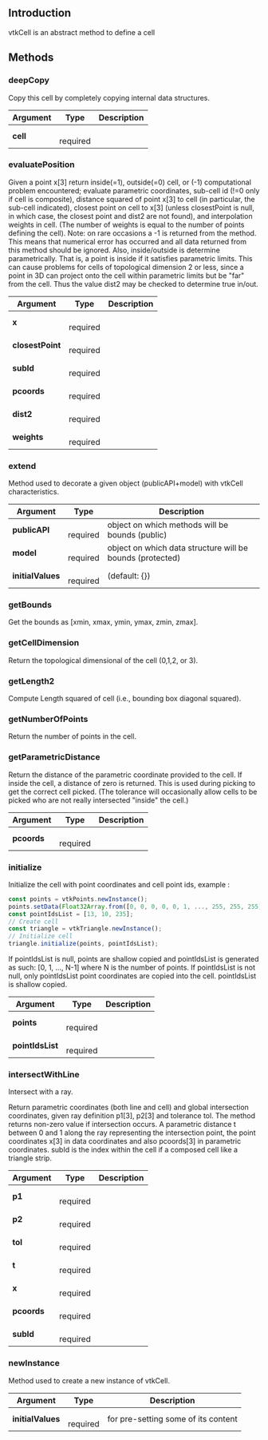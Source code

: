 ## Introduction

vtkCell is an abstract method to define a cell




## Methods


### deepCopy

Copy this cell by completely copying internal data structures.


| Argument | Type | Description |
| ------------- | ------------- | ----- |
| **cell** | <span class="arg-type"></span></br></span><span class="arg-required">required</span> |  |


### evaluatePosition

Given a point x[3] return inside(=1), outside(=0) cell, or (-1)
computational problem encountered; evaluate parametric coordinates,
sub-cell id (!=0 only if cell is composite), distance squared of point
x[3] to cell (in particular, the sub-cell indicated), closest point on
cell to x[3] (unless closestPoint is null, in which case, the closest
point and dist2 are not found), and interpolation weights in cell. (The
number of weights is equal to the number of points defining the cell).
Note: on rare occasions a -1 is returned from the method. This means that
numerical error has occurred and all data returned from this method
should be ignored. Also, inside/outside is determine parametrically. That
is, a point is inside if it satisfies parametric limits. This can cause
problems for cells of topological dimension 2 or less, since a point in
3D can project onto the cell within parametric limits but be "far" from
the cell. Thus the value dist2 may be checked to determine true in/out.


| Argument | Type | Description |
| ------------- | ------------- | ----- |
| **x** | <span class="arg-type"></span></br></span><span class="arg-required">required</span> |  |
| **closestPoint** | <span class="arg-type"></span></br></span><span class="arg-required">required</span> |  |
| **subId** | <span class="arg-type"></span></br></span><span class="arg-required">required</span> |  |
| **pcoords** | <span class="arg-type"></span></br></span><span class="arg-required">required</span> |  |
| **dist2** | <span class="arg-type"></span></br></span><span class="arg-required">required</span> |  |
| **weights** | <span class="arg-type"></span></br></span><span class="arg-required">required</span> |  |


### extend

Method used to decorate a given object (publicAPI+model) with vtkCell characteristics.


| Argument | Type | Description |
| ------------- | ------------- | ----- |
| **publicAPI** | <span class="arg-type"></span></br></span><span class="arg-required">required</span> | object on which methods will be bounds (public) |
| **model** | <span class="arg-type"></span></br></span><span class="arg-required">required</span> | object on which data structure will be bounds (protected) |
| **initialValues** | <span class="arg-type"></span></br></span><span class="arg-required">required</span> | (default: {}) |


### getBounds

Get the bounds as [xmin, xmax, ymin, ymax, zmin, zmax].



### getCellDimension

Return the topological dimensional of the cell (0,1,2, or 3).



### getLength2

Compute Length squared of cell (i.e., bounding box diagonal squared).



### getNumberOfPoints

Return the number of points in the cell.



### getParametricDistance

Return the distance of the parametric coordinate provided to the cell. If
inside the cell, a distance of zero is returned. This is used during
picking to get the correct cell picked. (The tolerance will occasionally
allow cells to be picked who are not really intersected "inside" the
cell.)


| Argument | Type | Description |
| ------------- | ------------- | ----- |
| **pcoords** | <span class="arg-type"></span></br></span><span class="arg-required">required</span> |  |


### initialize

Initialize the cell with point coordinates and cell point ids, example :
```js
const points = vtkPoints.newInstance();
points.setData(Float32Array.from([0, 0, 0, 0, 0, 1, ..., 255, 255, 255]));
const pointIdsList = [13, 10, 235];
// Create cell
const triangle = vtkTriangle.newInstance();
// Initialize cell
triangle.initialize(points, pointIdsList);
```
If pointIdsList is null, points are shallow copied and pointIdsList is
generated as such: [0, 1, ..., N-1] where N is the number of points. If
pointIdsList is not null, only pointIdsList point coordinates are copied into
the cell. pointIdsList is shallow copied.


| Argument | Type | Description |
| ------------- | ------------- | ----- |
| **points** | <span class="arg-type"></span></br></span><span class="arg-required">required</span> |  |
| **pointIdsList** | <span class="arg-type"></span></br></span><span class="arg-required">required</span> |  |


### intersectWithLine

Intersect with a ray.

Return parametric coordinates (both line and cell) and global
intersection coordinates, given ray definition p1[3], p2[3] and tolerance
tol. The method returns non-zero value if intersection occurs. A
parametric distance t between 0 and 1 along the ray representing the
intersection point, the point coordinates x[3] in data coordinates and
also pcoords[3] in parametric coordinates. subId is the index within the
cell if a composed cell like a triangle strip.


| Argument | Type | Description |
| ------------- | ------------- | ----- |
| **p1** | <span class="arg-type"></span></br></span><span class="arg-required">required</span> |  |
| **p2** | <span class="arg-type"></span></br></span><span class="arg-required">required</span> |  |
| **tol** | <span class="arg-type"></span></br></span><span class="arg-required">required</span> |  |
| **t** | <span class="arg-type"></span></br></span><span class="arg-required">required</span> |  |
| **x** | <span class="arg-type"></span></br></span><span class="arg-required">required</span> |  |
| **pcoords** | <span class="arg-type"></span></br></span><span class="arg-required">required</span> |  |
| **subId** | <span class="arg-type"></span></br></span><span class="arg-required">required</span> |  |


### newInstance

Method used to create a new instance of vtkCell.


| Argument | Type | Description |
| ------------- | ------------- | ----- |
| **initialValues** | <span class="arg-type"></span></br></span><span class="arg-required">required</span> | for pre-setting some of its content |


